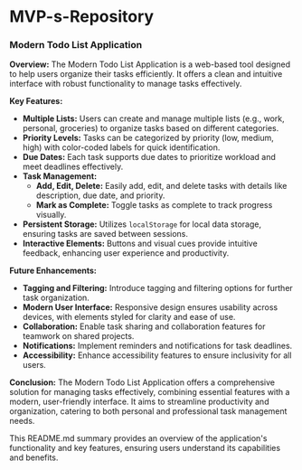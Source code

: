 # MVP-s-Repository

### Modern Todo List Application

**Overview:**
The Modern Todo List Application is a web-based tool designed to help users organize their tasks efficiently. It offers a clean and intuitive interface with robust functionality to manage tasks effectively.

**Key Features:**
- **Multiple Lists:** Users can create and manage multiple lists (e.g., work, personal, groceries) to organize tasks based on different categories.
- **Priority Levels:** Tasks can be categorized by priority (low, medium, high) with color-coded labels for quick identification.
- **Due Dates:** Each task supports due dates to prioritize workload and meet deadlines effectively.
- **Task Management:**
  - **Add, Edit, Delete:** Easily add, edit, and delete tasks with details like description, due date, and priority.
  - **Mark as Complete:** Toggle tasks as complete to track progress visually.
- **Persistent Storage:** Utilizes `localStorage` for local data storage, ensuring tasks are saved between sessions.
- **Interactive Elements:** Buttons and visual cues provide intuitive feedback, enhancing user experience and productivity.

**Future Enhancements:**
- **Tagging and Filtering:** Introduce tagging and filtering options for further task organization.
- **Modern User Interface:** Responsive design ensures usability across devices, with elements styled for clarity and ease of use.
- **Collaboration:** Enable task sharing and collaboration features for teamwork on shared projects.
- **Notifications:** Implement reminders and notifications for task deadlines.
- **Accessibility:** Enhance accessibility features to ensure inclusivity for all users.

**Conclusion:**
The Modern Todo List Application offers a comprehensive solution for managing tasks effectively, combining essential features with a modern, user-friendly interface. It aims to streamline productivity and organization, catering to both personal and professional task management needs.

This README.md summary provides an overview of the application's functionality and key features, ensuring users understand its capabilities and benefits.
